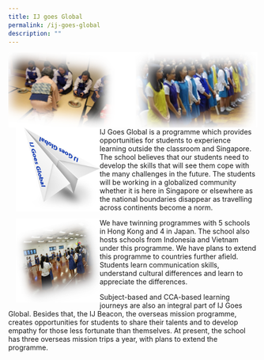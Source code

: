 ```yaml
---
title: IJ goes Global
permalink: /ij-goes-global
description: ""
---
```

![](/images/IJ%20global.png)

<html>
<head>
<style>
img {
  float: left;
}
</style>
</head>
<body>

<p><img src="/images/IJ_Goes_Global.png" style="width:170px;height:170px;margin-left:15px;">
IJ Goes Global is a programme which provides opportunities for students to experience learning outside the classroom and Singapore. The school believes that our students need to develop the skills that will see them cope with the many challenges in the future. The students will be working in a globalized community whether it is here in Singapore or elsewhere as the national boundaries disappear as travelling across continents become a norm.</p>

</body>
</html>



<html>
<head>
<style>
img {
  float: left;
}
</style>
</head>
<body>

<p><img src="/images/ij_goes_global_1.png" style="width:170px;height:170px;margin-left:15px;">
We have twinning programmes with 5 schools in Hong Kong and 4 in Japan. The school also hosts schools from Indonesia and Vietnam under this programme. We have plans to extend this programme to countries further afield. Students learn communication skills, understand cultural differences and learn to appreciate the differences.

Subject-based and CCA-based learning journeys are also an integral part of IJ Goes Global. Besides that, the IJ Beacon, the overseas mission programme, creates opportunities for students to share their talents and to develop empathy for those less fortunate than themselves. At present, the school has three overseas mission trips a year, with plans to extend the programme.
</p>

</body>
</html>